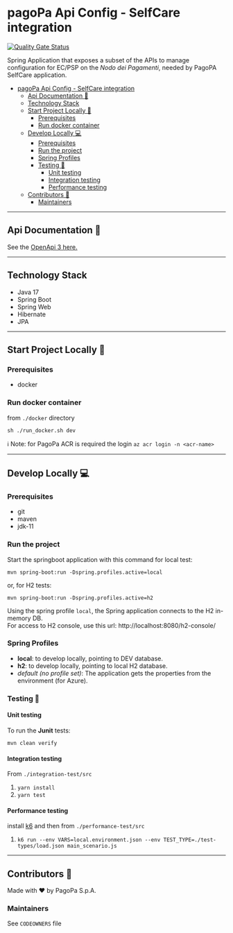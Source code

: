 # pagoPa Api Config - SelfCare integration

[![Quality Gate Status](https://sonarcloud.io/api/project_badges/measure?project=pagopa_pagopa-api-config-selfcare-integration&metric=alert_status)](https://sonarcloud.io/dashboard?id=pagopa_pagopa-api-config-selfcare-integration)

Spring Application that exposes a subset of the APIs to manage configuration for EC/PSP on the _Nodo dei Pagamenti_,
needed by PagoPA SelfCare application.

- [pagoPa Api Config - SelfCare integration](#pagopa-api-config---selfcare-integration)
    * [Api Documentation 📖](#api-documentation-)
    * [Technology Stack](#technology-stack)
    * [Start Project Locally 🚀](#start-project-locally-)
        + [Prerequisites](#prerequisites)
        + [Run docker container](#run-docker-container)
    * [Develop Locally 💻](#develop-locally-)
        + [Prerequisites](#prerequisites-1)
        + [Run the project](#run-the-project)
        + [Spring Profiles](#spring-profiles)
        + [Testing 🧪](#testing-)
            - [Unit testing](#unit-testing)
            - [Integration testing](#integration-testing)
            - [Performance testing](#performance-testing)
    * [Contributors 👥](#contributors-)
        + [Maintainers](#maintainers)

---

## Api Documentation 📖

See
the [OpenApi 3 here.](https://editor.swagger.io/?url=https://raw.githubusercontent.com/pagopa/pagopa-api-config-selfcare-integration/main/openapi/openapi.json)

---

## Technology Stack

- Java 17
- Spring Boot
- Spring Web
- Hibernate
- JPA

---

## Start Project Locally 🚀

### Prerequisites

- docker

### Run docker container

from `./docker` directory

`sh ./run_docker.sh dev`

ℹ️ Note: for PagoPa ACR is required the login `az acr login -n <acr-name>`

---

## Develop Locally 💻

### Prerequisites

- git
- maven
- jdk-11

### Run the project

Start the springboot application with this command for local test:

`mvn spring-boot:run -Dspring.profiles.active=local`

or, for H2 tests:

`mvn spring-boot:run -Dspring.profiles.active=h2`

Using the spring profile `local`, the Spring application connects to the H2 in-memory DB.  
For access to H2 console, use this url: http://localhost:8080/h2-console/

### Spring Profiles

- **local**: to develop locally, pointing to DEV database.
- **h2**: to develop locally, pointing to local H2 database.
- _default (no profile set)_: The application gets the properties from the environment (for Azure).

### Testing 🧪

#### Unit testing

To run the **Junit** tests:

`mvn clean verify`

#### Integration testing

From `./integration-test/src`

1. `yarn install`
2. `yarn test`

#### Performance testing

install [k6](https://k6.io/) and then from `./performance-test/src`

1. `k6 run --env VARS=local.environment.json --env TEST_TYPE=./test-types/load.json main_scenario.js`

---

## Contributors 👥

Made with ❤️ by PagoPa S.p.A.

### Maintainers

See `CODEOWNERS` file
